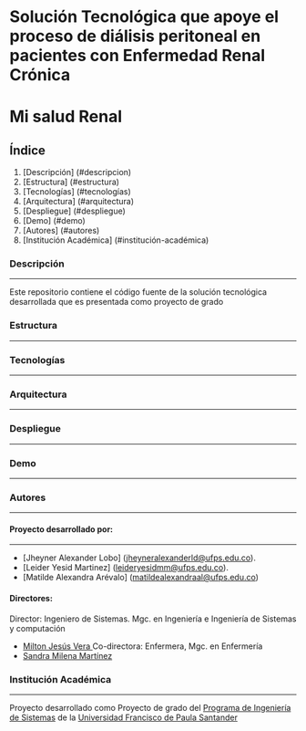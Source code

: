 <p align="center">
  <h1>Solución Tecnológica que apoye el proceso de diálisis peritoneal en pacientes con Enfermedad Renal Crónica</h1>
</p>
<p align="center">
  <h1>Mi salud Renal</h1>
</p>

## Índice
1. [Descripción] (#descripcion)
2. [Estructura] (#estructura)
3. [Tecnologías] (#tecnologías)
4. [Arquitectura] (#arquitectura)
5. [Despliegue] (#despliegue)
6. [Demo] (#demo)
7. [Autores] (#autores)
8. [Institución Académica] (#institución-académica)

### Descripción
___
Este repositorio contiene el código fuente de la solución tecnológica desarrollada que es presentada como proyecto de grado  

### Estructura
___

### Tecnologías
___

### Arquitectura
___

### Despliegue
___

### Demo
___

### Autores
___

#### Proyecto desarrollado por:
___
- [Jheyner Alexander Lobo] (<jheyneralexanderld@ufps.edu.co>).
- [Leider Yesid Martinez] (<leideryesidmm@ufps.edu.co>).
- [Matilde Alexandra Arévalo] (<matildealexandraal@ufps.edu.co>)

#### Directores:
Director: Ingeniero de Sistemas. Mgc. en Ingeniería e Ingeniería de Sistemas y computación
- [Milton Jesús Vera ](<miltonjesusvc@ufps.edu.co>)
Co-directora: Enfermera, Mgc. en Enfermería
- [Sandra Milena Martínez](<sandramilenamr@ufps.edu.co>)


### Institución Académica
___
Proyecto desarrollado como Proyecto de grado del  [Programa de Ingeniería de Sistemas] de la [Universidad Francisco de Paula Santander]

   [Programa de Ingeniería de Sistemas]:<https://ingsistemas.cloud.ufps.edu.co/>
   [Universidad Francisco de Paula Santander]:<https://ww2.ufps.edu.co/>
